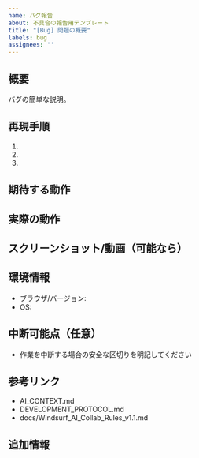 ```yaml
---
name: バグ報告
about: 不具合の報告用テンプレート
title: "[Bug] 問題の概要"
labels: bug
assignees: ''
---
```


## 概要
バグの簡単な説明。

## 再現手順
1. 
2. 
3. 

## 期待する動作

## 実際の動作

## スクリーンショット/動画（可能なら）

## 環境情報
- ブラウザ/バージョン:
- OS:

## 中断可能点（任意）
- 作業を中断する場合の安全な区切りを明記してください

## 参考リンク
- AI_CONTEXT.md
- DEVELOPMENT_PROTOCOL.md
- docs/Windsurf_AI_Collab_Rules_v1.1.md

## 追加情報
